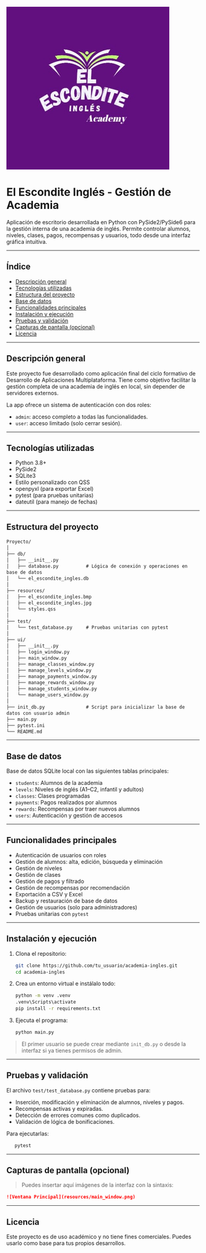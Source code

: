![Logo de la Academia](resources/el_escondite_ingles.jpg)

# El Escondite Inglés - Gestión de Academia

Aplicación de escritorio desarrollada en Python con PySide2/PySide6 para la gestión interna de una academia de inglés. Permite controlar alumnos, niveles, clases, pagos, recompensas y usuarios, todo desde una interfaz gráfica intuitiva.

---

## Índice

- [Descripción general](#descripción-general)
- [Tecnologías utilizadas](#tecnologías-utilizadas)
- [Estructura del proyecto](#estructura-del-proyecto)
- [Base de datos](#base-de-datos)
- [Funcionalidades principales](#funcionalidades-principales)
- [Instalación y ejecución](#instalación-y-ejecución)
- [Pruebas y validación](#pruebas-y-validación)
- [Capturas de pantalla (opcional)](#capturas-de-pantalla-opcional)
- [Licencia](#licencia)

---

## Descripción general

Este proyecto fue desarrollado como aplicación final del ciclo formativo de Desarrollo de Aplicaciones Multiplataforma. Tiene como objetivo facilitar la gestión completa de una academia de inglés en local, sin depender de servidores externos.

La app ofrece un sistema de autenticación con dos roles:

- `admin`: acceso completo a todas las funcionalidades.
- `user`: acceso limitado (solo cerrar sesión).

---

## Tecnologías utilizadas

- Python 3.8+
- PySide2 
- SQLite3
- Estilo personalizado con QSS
- openpyxl (para exportar Excel)
- pytest (para pruebas unitarias)
- dateutil (para manejo de fechas)

---

## Estructura del proyecto

```
Proyecto/
│
├── db/
│   ├── __init__.py  
│   ├── database.py          # Lógica de conexión y operaciones en base de datos
│   └── el_escondite_ingles.db
│
├── resources/
│   ├── el_escondite_ingles.bmp  
│   ├── el_escondite_ingles.jpg
│   └── styles.qss
│
├── test/
│   └── test_database.py     # Pruebas unitarias con pytest
│
├── ui/
│   ├── __init__.py 
│   ├── login_window.py
│   ├── main_window.py 
│   ├── manage_classes_window.py
│   ├── manage_levels_window.py
│   ├── manage_payments_window.py
│   ├── manage_rewards_window.py
│   ├── manage_students_window.py 
│   └── manage_users_window.py
│
├── init_db.py               # Script para inicializar la base de datos con usuario admin
├── main.py
├── pytest.ini
└── README.md 
```

---

## Base de datos

Base de datos SQLite local con las siguientes tablas principales:

- `students`: Alumnos de la academia
- `levels`: Niveles de inglés (A1–C2, infantil y adultos)
- `classes`: Clases programadas
- `payments`: Pagos realizados por alumnos
- `rewards`: Recompensas por traer nuevos alumnos
- `users`: Autenticación y gestión de accesos

---

## Funcionalidades principales

- Autenticación de usuarios con roles
- Gestión de alumnos: alta, edición, búsqueda y eliminación
- Gestión de niveles
- Gestión de clases
- Gestión de pagos y filtrado
- Gestión de recompensas por recomendación
- Exportación a CSV y Excel
- Backup y restauración de base de datos
- Gestión de usuarios (solo para administradores)
- Pruebas unitarias con `pytest`

---

## Instalación y ejecución

1. Clona el repositorio:

   ```bash
   git clone https://github.com/tu_usuario/academia-ingles.git
   cd academia-ingles
   ```

2. Crea un entorno virtual e instálalo todo:

   ```bash
   python -m venv .venv
   .venv\Scripts\activate
   pip install -r requirements.txt
   ```

3. Ejecuta el programa:

   ```bash
   python main.py
   ```

> El primer usuario se puede crear mediante `init_db.py` o desde la interfaz si ya tienes permisos de admin.

---

## Pruebas y validación

El archivo `test/test_database.py` contiene pruebas para:

- Inserción, modificación y eliminación de alumnos, niveles y pagos.
- Recompensas activas y expiradas.
- Detección de errores comunes como duplicados.
- Validación de lógica de bonificaciones.

Para ejecutarlas:

```bash
   pytest
```

---

## Capturas de pantalla (opcional)

> Puedes insertar aquí imágenes de la interfaz con la sintaxis:

```markdown
![Ventana Principal](resources/main_window.png)
```

---

## Licencia

Este proyecto es de uso académico y no tiene fines comerciales. Puedes usarlo como base para tus propios desarrollos.
